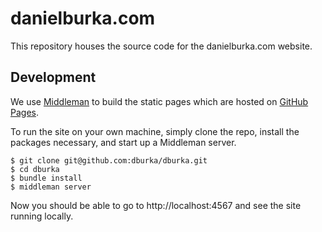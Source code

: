 # danielburka.com

This repository houses the source code for the danielburka.com website.

## Development

We use [Middleman](https://middlemanapp.com/) to build the static pages which are hosted on [GitHub Pages](https://pages.github.com/).

To run the site on your own machine, simply clone the repo, install the packages necessary, and start up a Middleman server.

```
$ git clone git@github.com:dburka/dburka.git
$ cd dburka
$ bundle install
$ middleman server
```

Now you should be able to go to http://localhost:4567 and see the site running locally.
